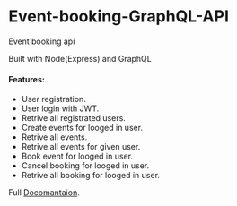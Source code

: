 # Event-booking-GraphQL-API
Event booking api

Built with Node(Express) and GraphQL

#### Features:
* User registration. 
* User login with JWT.
* Retrive all registrated users.
* Create events for looged in user.
* Retrive all events.
* Retrive all events for given user.
* Book event for looged in user.
* Cancel booking for looged in user.
* Retrive all booking for looged in user.

Full [Docomantaion](https://aviad-ariel.github.io/Event-booking-GraphQL-API/doc/schema/index.html).


